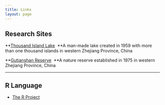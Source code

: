 ```yaml
---
title: Links
layout: page
---
```



## Research Sites


**[Thousand Island Lake](/en/pages/thousand-island-lake)  **A man-made lake created in 1959 with more than one thousand islands in western Zhejiang Province, China

**[Gutianshan Reserve](/en/pages/gutianshan-reserve)  **A nature reserve established in 1975 in western Zhejiang Province, China

-----


## R Language

- [The R Project](http://www.r-project.org/)